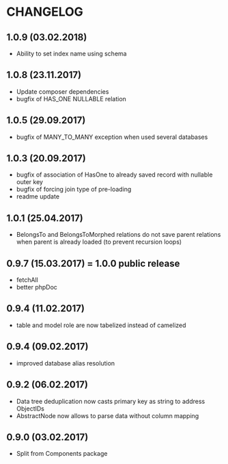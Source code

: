 CHANGELOG
======================

1.0.9 (03.02.2018)
-----
- Ability to set index name using schema

1.0.8 (23.11.2017)
-----
- Update composer dependencies
- bugfix of HAS_ONE NULLABLE relation

1.0.5 (29.09.2017)
-----
- bugfix of MANY_TO_MANY exception when used several databases

1.0.3 (20.09.2017)
-----
- bugfix of association of HasOne to already saved record with nullable outer key
- bugfix of forcing join type of pre-loading
- readme update

1.0.1 (25.04.2017)
-----
- BelongsTo and BelongsToMorphed relations do not save parent relations when parent is already loaded (to prevent recursion loops)

0.9.7 (15.03.2017) = 1.0.0 public release
-----
- fetchAll
- better phpDoc

0.9.4 (11.02.2017)
-----
- table and model role are now tabelized instead of camelized

0.9.4 (09.02.2017)
-----
- improved database alias resolution

0.9.2 (06.02.2017)
-----
* Data tree deduplication now casts primary key as string to address ObjectIDs
* AbstractNode now allows to parse data without column mapping

0.9.0 (03.02.2017)
-----
* Split from Components package
